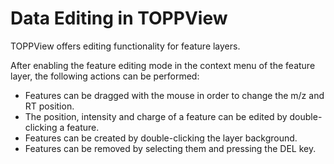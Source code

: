 Data Editing in TOPPView
========================

TOPPView offers editing functionality for feature layers.

After enabling the feature editing mode in the context menu of the feature layer, the following actions can be performed:

- Features can be dragged with the mouse in order to change the m/z and RT position.
- The position, intensity and charge of a feature can be edited by double-clicking a feature.
- Features can be created by double-clicking the layer background.
- Features can be removed by selecting them and pressing the DEL key.
